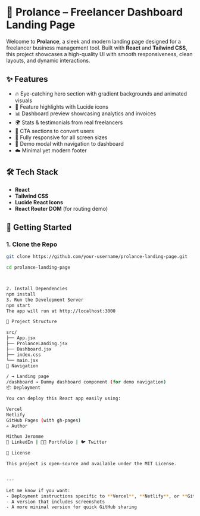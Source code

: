 # 💼 Prolance – Freelancer Dashboard Landing Page

Welcome to **Prolance**, a sleek and modern landing page designed for a freelancer business management tool. Built with **React** and **Tailwind CSS**, this project showcases a high-quality UI with smooth responsiveness, clean layouts, and dynamic interactions.

## ✨ Features

- 🔥 Eye-catching hero section with gradient backgrounds and animated visuals
- 🧠 Feature highlights with Lucide icons
- 📊 Dashboard preview showcasing analytics and invoices
- 🌍 Stats & testimonials from real freelancers
- 🎯 CTA sections to convert users
- 📱 Fully responsive for all screen sizes
- 🔐 Demo modal with navigation to dashboard
- ☁️ Minimal yet modern footer

## 🛠 Tech Stack

- **React**
- **Tailwind CSS**
- **Lucide React Icons**
- **React Router DOM** (for routing demo)


## 🚀 Getting Started

### 1. Clone the Repo

```bash
git clone https://github.com/your-username/prolance-landing-page.git

cd prolance-landing-page



2. Install Dependencies
npm install
3. Run the Development Server
npm start
The app will run at http://localhost:3000

📁 Project Structure

src/
├── App.jsx
├── ProlanceLanding.jsx
├── Dashboard.jsx
├── index.css
└── main.jsx
🔀 Navigation

/ → Landing page
/dashboard → Dummy dashboard component (for demo navigation)
📦 Deployment

You can deploy this React app easily using:

Vercel
Netlify
GitHub Pages (with gh-pages)
✍️ Author

Mithun Jeromme
💼 LinkedIn | 🧑‍💻 Portfolio | 🐦 Twitter

📝 License

This project is open-source and available under the MIT License.


---

Let me know if you want:
- Deployment instructions specific to **Vercel**, **Netlify**, or **GitHub Pages**
- A version that includes screenshots
- A more minimal version for quick GitHub sharing